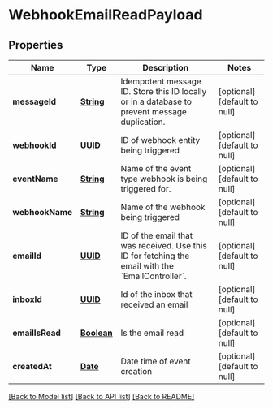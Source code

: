 # WebhookEmailReadPayload
## Properties

Name | Type | Description | Notes
------------ | ------------- | ------------- | -------------
**messageId** | [**String**](string) | Idempotent message ID. Store this ID locally or in a database to prevent message duplication. | [optional] [default to null]
**webhookId** | [**UUID**](UUID) | ID of webhook entity being triggered | [optional] [default to null]
**eventName** | [**String**](string) | Name of the event type webhook is being triggered for. | [optional] [default to null]
**webhookName** | [**String**](string) | Name of the webhook being triggered | [optional] [default to null]
**emailId** | [**UUID**](UUID) | ID of the email that was received. Use this ID for fetching the email with the &#x60;EmailController&#x60;. | [optional] [default to null]
**inboxId** | [**UUID**](UUID) | Id of the inbox that received an email | [optional] [default to null]
**emailIsRead** | [**Boolean**](boolean) | Is the email read | [optional] [default to null]
**createdAt** | [**Date**](DateTime) | Date time of event creation | [optional] [default to null]

[[Back to Model list]](../README#documentation-for-models) [[Back to API list]](../README#documentation-for-api-endpoints) [[Back to README]](../README)

